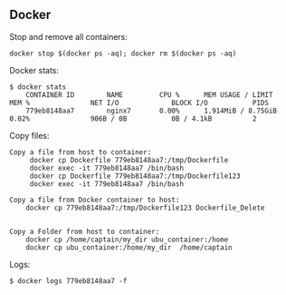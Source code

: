 ## Docker

Stop and remove all containers:

    docker stop $(docker ps -aq); docker rm $(docker ps -aq)

Docker stats:	

	$ docker stats
		CONTAINER ID        NAME         CPU %      MEM USAGE / LIMIT       MEM %               NET I/O             BLOCK I/O           PIDS
		779eb8148aa7        nginx7       0.00%      1.914MiB / 8.75GiB      0.02%               906B / 0B           0B / 4.1kB          2



Copy files:

	Copy a file from host to container:
		 docker cp Dockerfile 779eb8148aa7:/tmp/Dockerfile
		 docker exec -it 779eb8148aa7 /bin/bash
		 docker cp Dockerfile 779eb8148aa7:/tmp/Dockerfile123
		 docker exec -it 779eb8148aa7 /bin/bash
	 
	Copy a file from Docker container to host:
		docker cp 779eb8148aa7:/tmp/Dockerfile123 Dockerfile_Delete
 
 
	Copy a Folder from host to container:
		docker cp /home/captain/my_dir ubu_container:/home
		docker cp ubu_container:/home/my_dir  /home/captain
 
 
Logs:

	$ docker logs 779eb8148aa7 -f
